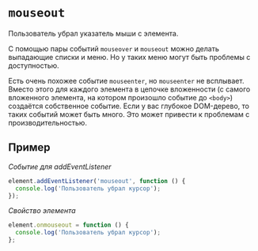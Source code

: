 # `mouseout`

Пользователь убрал указатель мыши с элемента.

С помощью пары событий `mouseover` и `mouseout` можно делать выпадающие списки и меню. Но у таких меню могут быть проблемы с доступностью.

Есть очень похожее событие `mouseenter`, но `mouseenter` не всплывает. Вместо этого для каждого элемента в цепочке вложенности (с самого вложенного элемента, на котором произошло событие до `<body>`) создаётся собственное событие. Если у вас глубокое DOM-дерево, то таких событий может быть много. Это может привести к проблемам с производительностью.

## Пример

_Событие для addEventListener_

```js
element.addEventListener('mouseout', function () {
  console.log('Пользователь убрал курсор');
});
```

_Свойство элемента_

```js
element.onmouseout = function () {
  console.log('Пользователь убрал курсор');
};
```
